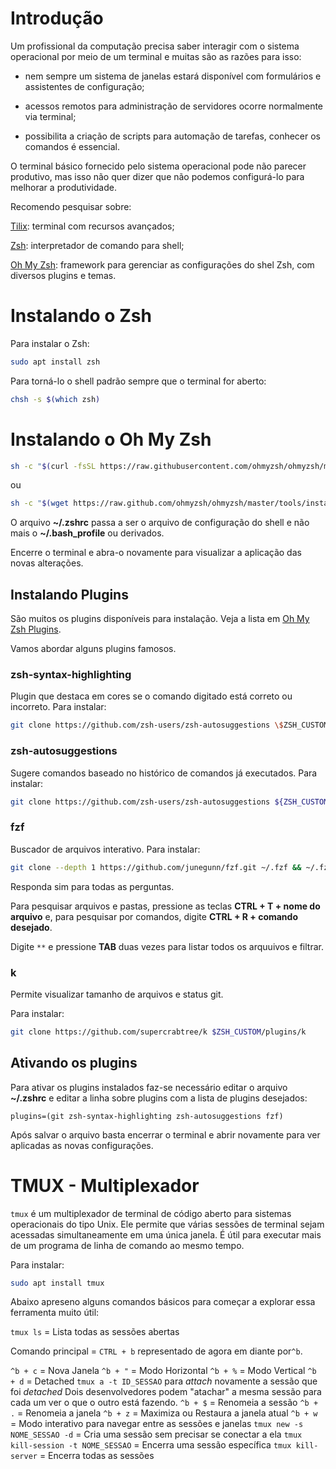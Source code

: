 # Introdução

Um profissional da computação precisa saber interagir com o sistema operacional por meio de um terminal e muitas são as razões para isso:

- nem sempre um sistema de janelas estará disponível com formulários e assistentes de configuração;

- acessos remotos para administração de servidores ocorre normalmente via terminal;

- possibilita a criação de scripts para automação de tarefas, conhecer  os comandos é essencial.

O terminal básico fornecido pelo sistema operacional pode não parecer produtivo, mas isso não quer dizer que não podemos configurá-lo para melhorar a produtividade.

Recomendo pesquisar sobre:

[Tilix](https://gnunn1.github.io/tilix-web/): terminal com recursos avançados;

[Zsh](https://zsh.sourceforge.io/): interpretador de comando para shell;

[Oh My Zsh](https://ohmyz.sh/): framework para gerenciar as configurações do shel Zsh, com diversos plugins e temas.

# Instalando o Zsh

Para instalar o Zsh:

```bash
sudo apt install zsh
```

Para torná-lo o shell padrão sempre que o terminal for aberto:

```bash
chsh -s $(which zsh)
```

# Instalando o Oh My Zsh

```bash
sh -c "$(curl -fsSL https://raw.githubusercontent.com/ohmyzsh/ohmyzsh/master/tools/install.sh)"
```

ou

```bash
sh -c "$(wget https://raw.github.com/ohmyzsh/ohmyzsh/master/tools/install.sh -O -)"
```

O arquivo **~/.zshrc** passa a ser o arquivo de configuração do shell e não mais o **~/.bash_profile** ou derivados.

Encerre o terminal e abra-o novamente para visualizar a aplicação das novas alterações.

## Instalando Plugins

São muitos os plugins disponíveis para instalação. Veja a lista em [Oh My Zsh Plugins](https://github.com/ohmyzsh/ohmyzsh/wiki/Plugins).

Vamos abordar alguns plugins famosos.

### zsh-syntax-highlighting

Plugin que destaca em cores se o comando digitado está correto ou incorreto. Para instalar:

```bash
git clone https://github.com/zsh-users/zsh-autosuggestions \$ZSH_CUSTOM/plugins/zsh-autosuggestions
```

### zsh-autosuggestions

Sugere comandos baseado no histórico de comandos já executados. Para instalar:

```bash
git clone https://github.com/zsh-users/zsh-autosuggestions ${ZSH_CUSTOM:-~/.oh-my-zsh/custom}/plugins/zsh-autosuggestions
```

### fzf

Buscador de arquivos interativo. Para instalar:

```bash
git clone --depth 1 https://github.com/junegunn/fzf.git ~/.fzf && ~/.fzf/install
```

Responda sim para todas as perguntas.

Para pesquisar arquivos e pastas, pressione as teclas **CTRL + T + nome do arquivo** e, para pesquisar por comandos, digite **CTRL + R + comando desejado**.

Digite `**` e pressione **TAB** duas vezes para listar todos os arquuivos e filtrar.

### k

Permite visualizar tamanho de arquivos e status git.

Para instalar:

```bash
git clone https://github.com/supercrabtree/k $ZSH_CUSTOM/plugins/k
```

## Ativando os plugins

Para ativar os plugins instalados faz-se necessário editar o arquivo **~/.zshrc** e editar a linha sobre plugins com a lista de plugins desejados:

```vim
plugins=(git zsh-syntax-highlighting zsh-autosuggestions fzf)
```

Após salvar o arquivo basta encerrar o terminal e abrir novamente para ver aplicadas as novas configurações.

# TMUX - Multiplexador

`tmux` é um multiplexador de terminal de código aberto para sistemas operacionais do tipo Unix. Ele permite que várias sessões de terminal sejam acessadas simultaneamente em uma única janela. É útil para executar mais de um programa de linha de comando ao mesmo tempo.

Para instalar:

```bash
sudo apt install tmux
```

Abaixo apreseno alguns comandos básicos para começar a explorar essa ferramenta muito útil:

`tmux ls` = Lista todas as sessões abertas

Comando principal = `CTRL + b` representado de agora em diante por`^b`.

`^b + c` = Nova Janela
`^b + "` = Modo Horizontal
`^b + %` = Modo Vertical
`^b + d` = Detached
`tmux a -t ID_SESSAO` para *attach* novamente a sessão que foi *detached*
Dois desenvolvedores podem "atachar" a mesma sessão para cada um ver o que o outro está fazendo.
`^b + $` = Renomeia a sessão
`^b + .` = Renomeia a janela
`^b + z` = Maximiza ou Restaura a janela atual
`^b + w` = Modo interativo para navegar entre as sessões e janelas
`tmux new -s NOME_SESSAO -d` = Cria uma sessão sem precisar se conectar a ela
`tmux kill-session -t NOME_SESSAO` = Encerra uma sessão específica
`tmux kill-server` = Encerra todas as sessões
